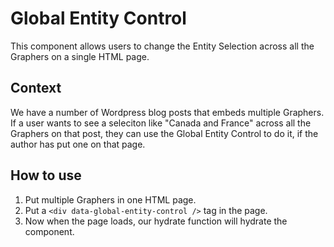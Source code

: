 # Global Entity Control

This component allows users to change the Entity Selection across all the Graphers on a single HTML page.

## Context

We have a number of Wordpress blog posts that embeds multiple Graphers. If a user wants to see a seleciton like "Canada and France" across all the Graphers on that post, they can use the Global Entity Control to do it, if the author has put one on that page.

## How to use

1. Put multiple Graphers in one HTML page.
2. Put a `<div data-global-entity-control />` tag in the page.
3. Now when the page loads, our hydrate function will hydrate the component.
